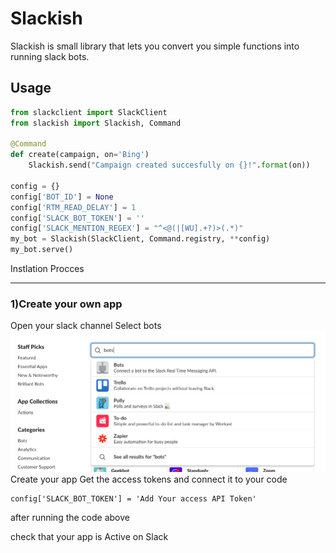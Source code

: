 Slackish
========
Slackish is small library that lets you convert you simple functions into running slack bots.


Usage
-----
```python
from slackclient import SlackClient
from slackish import Slackish, Command

@Command
def create(campaign, on='Bing')
    Slackish.send("Campaign created succesfully on {}!".format(on))

config = {}
config['BOT_ID'] = None
config['RTM_READ_DELAY'] = 1
config['SLACK_BOT_TOKEN'] = ''
config['SLACK_MENTION_REGEX'] = "^<@(|[WU].+?)>(.*)"
my_bot = Slackish(SlackClient, Command.registry, **config)
my_bot.serve()
```
Instlation Procces
<hr>
<h3>1)Create your own app</h3> 

Open your slack channel 
Select bots
<img src="info/Selection_001.png">
Create your app
Get the access tokens and connect it to your code

```
config['SLACK_BOT_TOKEN'] = 'Add Your access API Token'
```

after running the code above

check that your app is Active on Slack 
